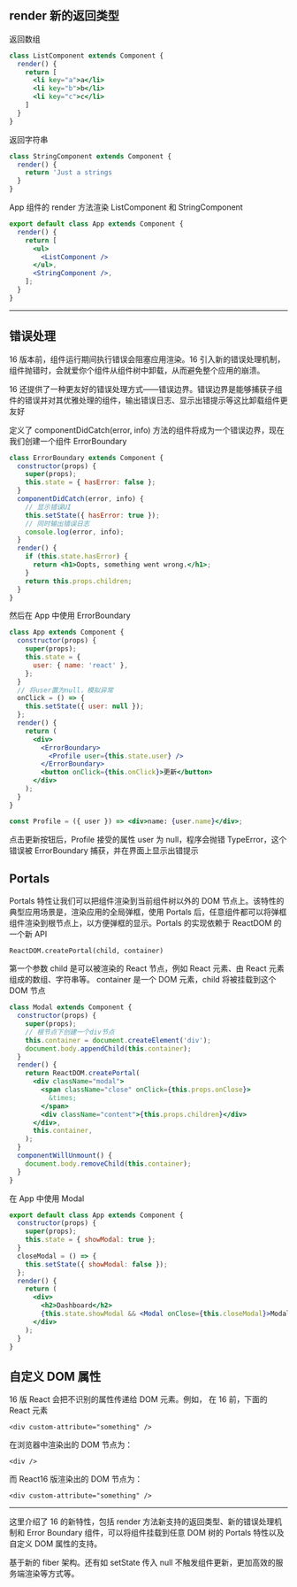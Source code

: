 ## render 新的返回类型

返回数组

```jsx
class ListComponent extends Component {
  render() {
    return [
      <li key="a">a</li>
      <li key="b">b</li>
      <li key="c">c</li>
    ]
  }
}
```

返回字符串

```jsx
class StringComponent extends Component {
  render() {
    return 'Just a strings
  }
}
```

App 组件的 render 方法渲染 ListComponent 和 StringComponent

```jsx
export default class App extends Component {
  render() {
    return [
      <ul>
        <ListComponent />
      </ul>,
      <StringComponent />,
    ];
  }
}
```

---

## 错误处理

16 版本前，组件运行期间执行错误会阻塞应用渲染。16 引入新的错误处理机制，组件抛错时，会就爱你个组件从组件树中卸载，从而避免整个应用的崩溃。

16 还提供了一种更友好的错误处理方式——错误边界。错误边界是能够捕获子组件的错误并对其优雅处理的组件，输出错误日志、显示出错提示等这比卸载组件更友好

定义了 componentDidCatch(error, info) 方法的组件将成为一个错误边界，现在我们创建一个组件 ErrorBoundary

```jsx
class ErrorBoundary extends Component {
  constructor(props) {
    super(props);
    this.state = { hasError: false };
  }
  componentDidCatch(error, info) {
    // 显示错误UI
    this.setState({ hasError: true });
    // 同时输出错误日志
    console.log(error, info);
  }
  render() {
    if (this.state.hasError) {
      return <h1>Oopts, something went wrong.</h1>;
    }
    return this.props.children;
  }
}
```

然后在 App 中使用 ErrorBoundary

```jsx
class App extends Component {
  constructor(props) {
    super(props);
    this.state = {
      user: { name: 'react' },
    };
  }
  // 将user置为null，模拟异常
  onClick = () => {
    this.setState({ user: null });
  };
  render() {
    return (
      <div>
        <ErrorBoundary>
          <Profile user={this.state.user} />
        </ErrorBoundary>
        <button onClick={this.onClick}>更新</button>
      </div>
    );
  }
}

const Profile = ({ user }) => <div>name: {user.name}</div>;
```

点击更新按钮后，Profile 接受的属性 user 为 null，程序会抛错 TypeError，这个错误被 ErrorBoundary 捕获，并在界面上显示出错提示

## Portals

Portals 特性让我们可以把组件渲染到当前组件树以外的 DOM 节点上。该特性的典型应用场景是，渲染应用的全局弹框，使用 Portals 后，任意组件都可以将弹框组件渲染到根节点上，以方便弹框的显示。Portals 的实现依赖于 ReactDOM 的一个新 API

    ReactDOM.createPortal(child, container)

第一个参数 child 是可以被渲染的 React 节点，例如 React 元素、由 React 元素组成的数组、字符串等。
container 是一个 DOM 元素，child 将被挂载到这个 DOM 节点

```jsx
class Modal extends Component {
  constructor(props) {
    super(props);
    // 根节点下创建一个div节点
    this.container = document.createElement('div');
    document.body.appendChild(this.container);
  }
  render() {
    return ReactDOM.createPortal(
      <div className="modal">
        <span className="close" onClick={this.props.onClose}>
          &times;
        </span>
        <div className="content">{this.props.children}</div>
      </div>,
      this.container,
    );
  }
  componentWillUnmount() {
    document.body.removeChild(this.container);
  }
}
```

在 App 中使用 Modal

```jsx
export default class App extends Component {
  constructor(props) {
    super(props);
    this.state = { showModal: true };
  }
  closeModal = () => {
    this.setState({ showModal: false });
  };
  render() {
    return (
      <div>
        <h2>Dashboard</h2>
        {this.state.showModal && <Modal onClose={this.closeModal}>Modal Dialog</Modal>}
      </div>
    );
  }
}
```

## 自定义 DOM 属性

16 版 React 会把不识别的属性传递给 DOM 元素。例如， 在 16 前，下面的 React 元素

    <div custom-attribute="something" />

在浏览器中渲染出的 DOM 节点为：

    <div />

而 React16 版渲染出的 DOM 节点为：

    <div custom-attribute="something" />

---

这里介绍了 16 的新特性，包括 render 方法新支持的返回类型、新的错误处理机制和 Error Boundary 组件，可以将组件挂载到任意 DOM 树的 Portals 特性以及自定义 DOM 属性的支持。

基于新的 fiber 架构。还有如 setState 传入 null 不触发组件更新，更加高效的服务端渲染等方式等。
